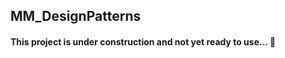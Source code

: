 ## MM_DesignPatterns

#### This project is under construction and not yet ready to use... :construction:
